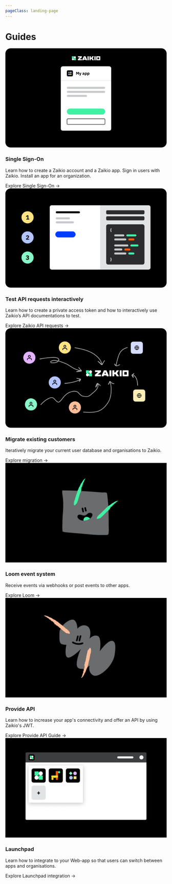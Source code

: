 ```yaml
---
pageClass: landing-page
---
```


<h1>Guides</h1>
<div class="article-list">
  <div class="article-list__item article-list__item--content-wrapped">
    <RouterLink to="/guide/oauth/"><img src="../preview_sso.png" /></RouterLink>
    <h3>Single Sign-On</h3>
    <p>Learn how to create a Zaikio account and a Zaikio app. Sign in users with Zaikio. Install an app for an organization.</p>
    <div class="article-list__item__footer"><RouterLink to="/guide/oauth/" class="link">Explore Single Sign-On →</RouterLink></div>
  </div>
  <div class="article-list__item article-list__item--content-wrapped">
    <RouterLink to="/guide/try-api"><img src="../preview_try_api.png" /></RouterLink>
    <h3>Test API requests interactively</h3>
    <p>Learn how to create a private access token and how to interactively use Zaikio’s API documentations to test.</p>
    <div class="article-list__item__footer"><RouterLink to="/guide/try-api" class="link">Explore Zaikio API requests →</RouterLink></div>
  </div>
  <div class="article-list__item article-list__item--content-wrapped">
    <RouterLink to="/guide/migrate-existing-customers/"><img src="../preview_migration.png" /></RouterLink>
    <h3>Migrate existing customers</h3>
    <p>Iteratively migrate your current user database and organisations to Zaikio.</p>
    <div class="article-list__item__footer"><RouterLink to="/guide/migrate-existing-customers/" class="link">Explore migration →</RouterLink></div>
  </div>
  <div class="article-list__item article-list__item--content-wrapped">
    <RouterLink to="/guide/loom/"><img src="../placeholder-1.png" /></RouterLink>
    <h3>Loom event system</h3>
    <p>Receive events via webhooks or post events to other apps.</p>
    <div class="article-list__item__footer"><RouterLink to="/guide/loom/" class="link">Explore Loom →</RouterLink></div>
  </div>
  <div class="article-list__item article-list__item--content-wrapped">
    <RouterLink to="/guide/provide-api/"><img src="../placeholder-2.png" /></RouterLink>
    <h3>Provide API</h3>
    <p>Learn how to increase your app's connectivity and offer an API by using Zaikio's JWT.</p>
    <div class="article-list__item__footer"><RouterLink to="/guide/provide-api/" class="link">Explore Provide API Guide →</RouterLink></div>
  </div>
  <div class="article-list__item article-list__item--content-wrapped">
    <RouterLink to="/guide/launchpad/"><img src="../preview_launchpad.png" /></RouterLink>
    <h3>Launchpad</h3>
    <p>Learn how to integrate to your Web-app so that users can switch between apps and organisations.</p>
    <div class="article-list__item__footer"><RouterLink to="/guide/launchpad/" class="link">Explore Launchpad integration →</RouterLink></div>
  </div>
</div>
